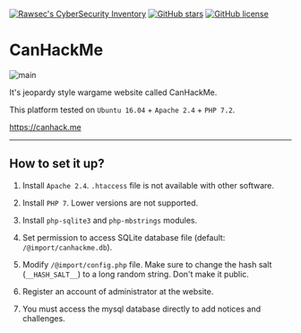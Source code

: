 [![Rawsec's CyberSecurity Inventory](https://inventory.rawsec.ml/img/badges/Rawsec-inventoried-FF5050_flat.svg)](https://inventory.rawsec.ml/ctf_platforms.html#CanHackMe)
[![GitHub stars](https://img.shields.io/github/stars/safflower/canhackme.svg)](https://github.com/safflower/canhackme/stargazers)
[![GitHub license](https://img.shields.io/github/license/safflower/canhackme.svg)](https://github.com/safflower/canhackme/blob/master/LICENSE)

# CanHackMe

![main](https://i.imgur.com/8UGyviq.png)

It's jeopardy style wargame website called CanHackMe.

This platform tested on `Ubuntu 16.04` + `Apache 2.4` + `PHP 7.2`.

<https://canhack.me>

---

## How to set it up?

1. Install `Apache 2.4`.
`.htaccess` file is not available with other software.

2. Install `PHP 7`.
Lower versions are not supported.

3. Install `php-sqlite3` and `php-mbstrings` modules.

4. Set permission to access SQLite database file (default: `/@import/canhackme.db`).

5. Modify `/@import/config.php` file.
Make sure to change the hash salt (`__HASH_SALT__`) to a long random string.
Don't make it public.

6. Register an account of administrator at the website.

7. You must access the mysql database directly to add notices and challenges.


